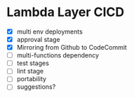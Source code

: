 # Lambda Layer CICD

- [x] multi env deployments
- [x] approval stage
- [x] Mirroring from Github to CodeCommit
- [ ] multi-functions dependency
- [ ] test stages
- [ ] lint stage
- [ ] portability
- [ ] suggestions?
